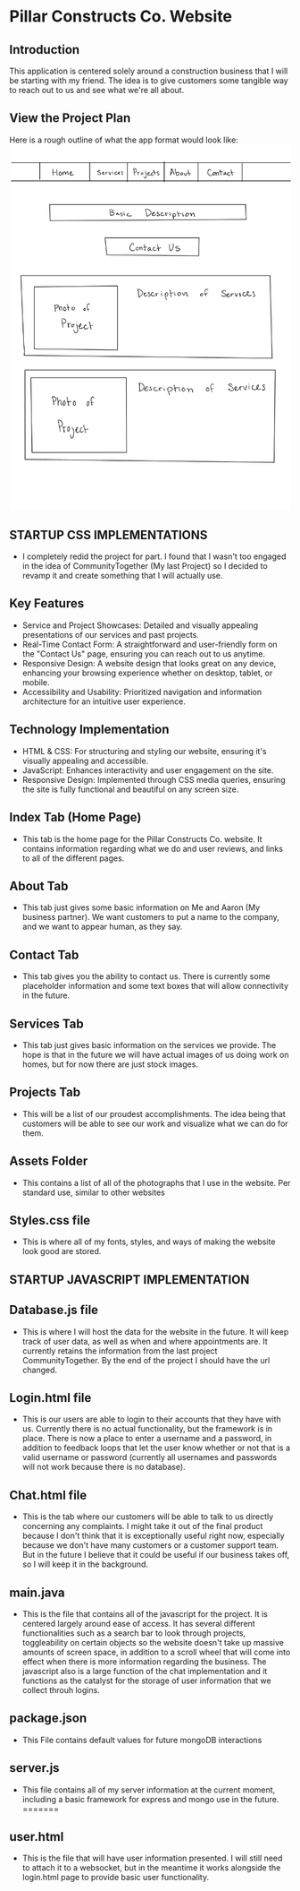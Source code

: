 # Pillar Constructs Co. Website

## Introduction
This application is centered solely around a construction business that I will be starting with my friend. The idea is to give customers some tangible way to reach out to us and see what we're all about.

## View the Project Plan

Here is a rough outline of what the app format would look like: ![Project Plan](WebProgrammingStartup.jpg)

## STARTUP CSS IMPLEMENTATIONS
- I completely redid the project for part. I found that I wasn't too engaged in the idea of CommunityTogether (My last Project) so I decided to revamp it and create something that I will actually use.

## Key Features
- Service and Project Showcases: Detailed and visually appealing presentations of our services and past projects.
- Real-Time Contact Form: A straightforward and user-friendly form on the "Contact Us" page, ensuring you can reach out to us anytime.
- Responsive Design: A website design that looks great on any device, enhancing your browsing experience whether on desktop, tablet, or mobile.
- Accessibility and Usability: Prioritized navigation and information architecture for an intuitive user experience.

## Technology Implementation
- HTML & CSS: For structuring and styling our website, ensuring it's visually appealing and accessible.
- JavaScript: Enhances interactivity and user engagement on the site.
- Responsive Design: Implemented through CSS media queries, ensuring the site is fully functional and beautiful on any screen size.

## Index Tab (Home Page)
- This tab is the home page for the Pillar Constructs Co. website. It contains information regarding what we do and user reviews, and links to all of the different pages.

## About Tab
- This tab just gives some basic information on Me and Aaron (My business partner). We want customers to put a name to the company, and we want to appear human, as they say.

## Contact Tab
- This tab gives you the ability to contact us. There is currently some placeholder information and some text boxes that will allow connectivity in the future.

## Services Tab
- This tab just gives basic information on the services we provide. The hope is that in the future we will have actual images of us doing work on homes, but for now there are just stock images.

## Projects Tab
- This will be a list of our proudest accomplishments. The idea being that customers will be able to see our work and visualize what we can do for them.

## Assets Folder
- This contains a list of all of the photographs that I use in the website. Per standard use, similar to other websites

## Styles.css file
- This is where all of my fonts, styles, and ways of making the website look good are stored.

## STARTUP JAVASCRIPT IMPLEMENTATION

## Database.js file
- This is where I will host the data for the website in the future. It will keep track of user data, as well as when and where appointments are. It currently retains the information from the last project CommunityTogether. By the end of the project I should have the url changed.

## Login.html file
- This is our users are able to login to their accounts that they have with us. Currently there is no actual functionality, but the framework is in place. There is now a place to enter a username and a password, in addition to feedback loops that let the user know whether or not that is a valid username or password (currently all usernames and passwords will not work because there is no database).

## Chat.html file
- This is the tab where our customers will be able to talk to us directly concerning any complaints. I might take it out of the final product because I don't think that it is exceptionally useful right now, especially because we don't have many customers or a customer support team. But in the future I believe that it could be useful if our business takes off, so I will keep it in the background.

## main.java
- This is the file that contains all of the javascript for the project. It is centered largely around ease of access. It has several different functionalities such as a search bar to look through projects, toggleability on certain objects so the website doesn't take up massive amounts of screen space, in addition to a scroll wheel that will come into effect when there is more information regarding the business. The javascript also is a large function of the chat implementation and it functions as the catalyst for the storage of user information that we collect throuh logins.

## package.json
- This File contains default values for future mongoDB interactions

## server.js
- This file contains all of my server information at the current moment, including a basic framework for express and mongo use in the future.
=======
## user.html
- This is the file that will have user information presented. I will still need to attach it to a websocket, but in the meantime it works alongside the login.html page to provide basic user functionality.
